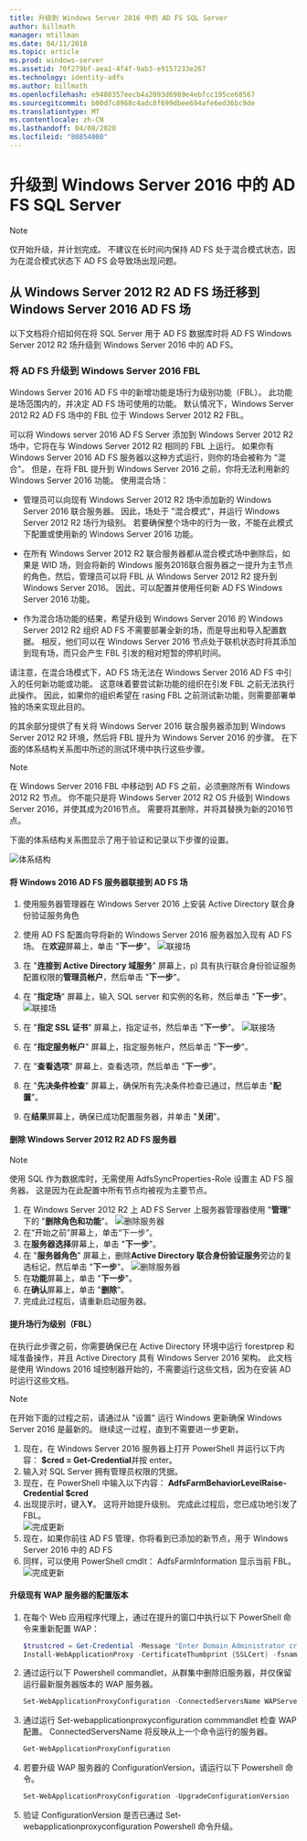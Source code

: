 ```yaml
---
title: 升级到 Windows Server 2016 中的 AD FS SQL Server
author: billmath
manager: mtillman
ms.date: 04/11/2018
ms.topic: article
ms.prod: windows-server
ms.assetid: 70f279bf-aea1-4f4f-9ab3-e9157233e267
ms.technology: identity-adfs
ms.author: billmath
ms.openlocfilehash: e9488357eecb4a2093d6989e4ebfcc195ce68567
ms.sourcegitcommit: b00d7c8968c4adc8f699dbee694afe6ed36bc9de
ms.translationtype: MT
ms.contentlocale: zh-CN
ms.lasthandoff: 04/08/2020
ms.locfileid: "80854000"
---
```

# <a name="upgrading-to-ad-fs-in-windows-server-2016-with-sql-server"></a>升级到 Windows Server 2016 中的 AD FS SQL Server


> [!NOTE]  
> 仅开始升级，并计划完成。 不建议在长时间内保持 AD FS 处于混合模式状态，因为在混合模式状态下 AD FS 会导致场出现问题。


## <a name="moving-from-a-windows-server-2012-r2-ad-fs-farm-to-a-windows-server-2016-ad-fs-farm"></a>从 Windows Server 2012 R2 AD FS 场迁移到 Windows Server 2016 AD FS 场  
以下文档将介绍如何在将 SQL Server 用于 AD FS 数据库时将 AD FS Windows Server 2012 R2 场升级到 Windows Server 2016 中的 AD FS。  

### <a name="upgrading-ad-fs-to-windows-server-2016-fbl"></a>将 AD FS 升级到 Windows Server 2016 FBL  
Windows Server 2016 AD FS 中的新增功能是场行为级别功能（FBL）。   此功能是场范围内的，并决定 AD FS 场可使用的功能。   默认情况下，Windows Server 2012 R2 AD FS 场中的 FBL 位于 Windows Server 2012 R2 FBL。  

可以将 Windows server 2016 AD FS Server 添加到 Windows Server 2012 R2 场中，它将在与 Windows Server 2012 R2 相同的 FBL 上运行。  如果你有 Windows Server 2016 AD FS 服务器以这种方式运行，则你的场会被称为 "混合"。  但是，在将 FBL 提升到 Windows Server 2016 之前，你将无法利用新的 Windows Server 2016 功能。  使用混合场：  

-   管理员可以向现有 Windows Server 2012 R2 场中添加新的 Windows Server 2016 联合服务器。  因此，场处于 "混合模式"，并运行 Windows Server 2012 R2 场行为级别。  若要确保整个场中的行为一致，不能在此模式下配置或使用新的 Windows Server 2016 功能。  

-   在所有 Windows Server 2012 R2 联合服务器都从混合模式场中删除后，如果是 WID 场，则会将新的 Windows 服务2016联合服务器之一提升为主节点的角色，然后，管理员可以将 FBL 从 Windows Server 2012 R2 提升到 Windows Server 2016。  因此，可以配置并使用任何新 AD FS Windows Server 2016 功能。  

-   作为混合场功能的结果，希望升级到 Windows Server 2016 的 Windows Server 2012 R2 组织 AD FS 不需要部署全新的场，而是导出和导入配置数据。  相反，他们可以在 Windows Server 2016 节点处于联机状态时将其添加到现有场，而只会产生 FBL 引发的相对短暂的停机时间。  

请注意，在混合场模式下，AD FS 场无法在 Windows Server 2016 AD FS 中引入的任何新功能或功能。  这意味着要尝试新功能的组织在引发 FBL 之前无法执行此操作。  因此，如果你的组织希望在 rasing FBL 之前测试新功能，则需要部署单独的场来实现此目的。  

的其余部分提供了有关将 Windows Server 2016 联合服务器添加到 Windows Server 2012 R2 环境，然后将 FBL 提升为 Windows Server 2016 的步骤。  在下面的体系结构关系图中所述的测试环境中执行这些步骤。  

> [!NOTE]  
> 在 Windows Server 2016 FBL 中移动到 AD FS 之前，必须删除所有 Windows 2012 R2 节点。  你不能只是将 Windows Server 2012 R2 OS 升级到 Windows Server 2016，并使其成为2016节点。  需要将其删除，并将其替换为新的2016节点。  

下面的体系结构关系图显示了用于验证和记录以下步骤的设置。

![体系结构](media/Upgrading-to-AD-FS-in-Windows-Server-2016-SQL/arch.png)


#### <a name="join-the-windows-2016-ad-fs-server-to-the-ad-fs-farm"></a>将 Windows 2016 AD FS 服务器联接到 AD FS 场

1.  使用服务器管理器在 Windows Server 2016 上安装 Active Directory 联合身份验证服务角色  

2.  使用 AD FS 配置向导将新的 Windows Server 2016 服务器加入现有 AD FS 场。  在**欢迎**屏幕上，单击 "**下一步**"。
 ![联接场](media/Upgrading-to-AD-FS-in-Windows-Server-2016-SQL/configure1.png)  
3.  在 "**连接到 Active Directory 域服务**" 屏幕上，p) 具有执行联合身份验证服务配置权限的**管理员帐户**，然后单击 "**下一步**"。
4.  在 "**指定场**" 屏幕上，输入 SQL server 和实例的名称，然后单击 "**下一步**"。
![联接场](media/Upgrading-to-AD-FS-in-Windows-Server-2016-SQL/configure3.png)
5.  在 "**指定 SSL 证书**" 屏幕上，指定证书，然后单击 "**下一步**"。
![联接场](media/Upgrading-to-AD-FS-in-Windows-Server-2016-SQL/configure4.png)
6.  在 "**指定服务帐户**" 屏幕上，指定服务帐户，然后单击 "**下一步**"。
7.  在 "**查看选项**" 屏幕上，查看选项，然后单击 "**下一步**"。
8.  在 "**先决条件检查**" 屏幕上，确保所有先决条件检查已通过，然后单击 "**配置**"。
9.  在**结果**屏幕上，确保已成功配置服务器，并单击 "**关闭**"。


#### <a name="remove-the-windows-server-2012-r2-ad-fs-server"></a>删除 Windows Server 2012 R2 AD FS 服务器

>[!NOTE]
>使用 SQL 作为数据库时，无需使用 AdfsSyncProperties-Role 设置主 AD FS 服务器。  这是因为在此配置中所有节点均被视为主要节点。

1.  在 Windows Server 2012 R2 上 AD FS Server 上服务器管理器使用 "**管理**" 下的 "**删除角色和功能**"。
![删除服务器](media/Upgrading-to-AD-FS-in-Windows-Server-2016-SQL/remove1.png)
2.  在“开始之前”屏幕上，单击“下一步”。
3.  在**服务器选择**屏幕上，单击 "**下一步**"。
4.  在 "**服务器角色**" 屏幕上，删除**Active Directory 联合身份验证服务**旁边的复选标记，然后单击 "**下一步**"。
![删除服务器](media/Upgrading-to-AD-FS-in-Windows-Server-2016-SQL/remove2.png)
5.  在**功能**屏幕上，单击 "**下一步**"。
6.  在**确认**屏幕上，单击 "**删除**"。
7.  完成此过程后，请重新启动服务器。

#### <a name="raise-the-farm-behavior-level-fbl"></a>提升场行为级别（FBL）
在执行此步骤之前，你需要确保已在 Active Directory 环境中运行 forestprep 和域准备操作，并且 Active Directory 具有 Windows Server 2016 架构。  此文档是使用 Windows 2016 域控制器开始的，不需要运行这些文档，因为在安装 AD 时运行这些文档。

>[!NOTE]
>在开始下面的过程之前，请通过从 "设置" 运行 Windows 更新确保 Windows Server 2016 是最新的。  继续这一过程，直到不需要进一步更新。

1. 现在，在 Windows Server 2016 服务器上打开 PowerShell 并运行以下内容： **$cred = Get-Credential**并按 enter。
2. 输入对 SQL Server 拥有管理员权限的凭据。
3. 现在，在 PowerShell 中输入以下内容： **AdfsFarmBehaviorLevelRaise-Credential $cred**
2. 出现提示时，键入**Y**。 这将开始提升级别。  完成此过程后，您已成功地引发了 FBL。  
![完成更新](media/Upgrading-to-AD-FS-in-Windows-Server-2016-SQL/finish1.png)
3. 现在，如果你前往 AD FS 管理，你将看到已添加的新节点，用于 Windows Server 2016 中的 AD FS  
4. 同样，可以使用 PowerShell cmdlt： AdfsFarmInformation 显示当前 FBL。  
![完成更新](media/Upgrading-to-AD-FS-in-Windows-Server-2016-SQL/finish2.png)

#### <a name="upgrade-the-configuration-version-of-existing-wap-servers"></a>升级现有 WAP 服务器的配置版本
1. 在每个 Web 应用程序代理上，通过在提升的窗口中执行以下 PowerShell 命令来重新配置 WAP：  
    ```powershell
    $trustcred = Get-Credential -Message "Enter Domain Administrator credentials"
    Install-WebApplicationProxy -CertificateThumbprint {SSLCert} -fsname fsname -FederationServiceTrustCredential $trustcred  
    ```
2. 通过运行以下 Powershell commandlet，从群集中删除旧服务器，并仅保留运行最新服务器版本的 WAP 服务器。
    ```powershell
    Set-WebApplicationProxyConfiguration -ConnectedServersName WAPServerName1, WAPServerName2
    ```
3. 通过运行 Set-webapplicationproxyconfiguration commmandlet 检查 WAP 配置。 ConnectedServersName 将反映从上一个命令运行的服务器。
    ```powershell
    Get-WebApplicationProxyConfiguration
    ```
4. 若要升级 WAP 服务器的 ConfigurationVersion，请运行以下 Powershell 命令。
    ```powershell
    Set-WebApplicationProxyConfiguration -UpgradeConfigurationVersion
    ```
5. 验证 ConfigurationVersion 是否已通过 Set-webapplicationproxyconfiguration Powershell 命令升级。
